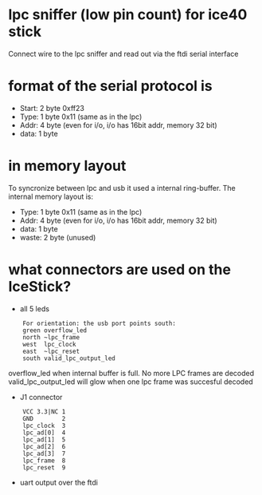 # lpc sniffer (low pin count) for ice40 stick

Connect wire to the lpc sniffer and read out via the ftdi serial interface

# format of the serial protocol is

- Start: 2 byte 0xff23
- Type: 1 byte 0x11 (same as in the lpc)
- Addr: 4 byte (even for i/o, i/o has 16bit addr, memory 32 bit)
- data: 1 byte

# in memory layout

To syncronize between lpc and usb it used a internal ring-buffer. The internal memory layout is:

- Type: 1 byte 0x11 (same as in the lpc)
- Addr: 4 byte (even for i/o, i/o has 16bit addr, memory 32 bit)
- data: 1 byte
- waste: 2 byte (unused)

# what connectors are used on the IceStick?

- all 5 leds
```
	For orientation: the usb port points south:
	green overflow_led
	north ~lpc_frame
	west  lpc_clock
	east  ~lpc_reset
	south valid_lpc_output_led
```

overflow_led when internal buffer is full. No more LPC frames are decoded
valid_lpc_output_led will glow when one lpc frame was succesful decoded

- J1 connector
```
	VCC 3.3|NC 1
	GND        2
	lpc_clock  3
	lpc_ad[0]  4
	lpc_ad[1]  5
	lpc_ad[2]  6
	lpc_ad[3]  7
	lpc_frame  8
	lpc_reset  9
```
- uart output over the ftdi

